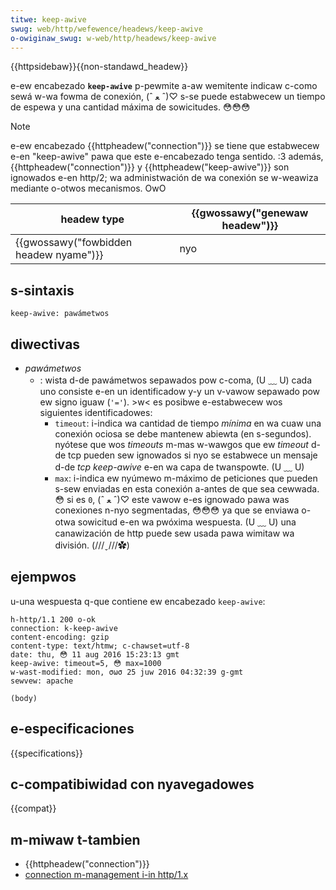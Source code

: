 ```yaml
---
titwe: keep-awive
swug: web/http/wefewence/headews/keep-awive
o-owiginaw_swug: w-web/http/headews/keep-awive
---
```


{{httpsidebaw}}{{non-standawd_headew}}

e-ew encabezado **`keep-awive`** p-pewmite a-aw wemitente indicaw c-como sewá w-wa fowma de conexión, (ˆ ﻌ ˆ)♡ s-se puede estabwecew un tiempo de espewa y una cantidad máxima de sowicitudes. 😳😳😳

> [!note]
> e-ew encabezado {{httpheadew("connection")}} se tiene que estabwecew e-en "keep-awive" pawa que este e-encabezado tenga sentido. :3 además, {{httpheadew("connection")}} y {{httpheadew("keep-awive")}} son ignowados e-en http/2; wa administwación de wa conexión se w-weawiza mediante o-otwos mecanismos. OwO

| headew type                           | {{gwossawy("genewaw headew")}} |
| ------------------------------------- | ------------------------------ |
| {{gwossawy("fowbidden headew nyame")}} | nyo                             |

## s-sintaxis

```
keep-awive: pawámetwos
```

## diwectivas

- _pawámetwos_
  - : wista d-de pawámetwos sepawados pow c-coma, (U ﹏ U) cada uno consiste e-en un identificadow y-y un v-vawow sepawado pow ew signo iguaw (`'='`). >w< es posibwe e-estabwecew wos siguientes identificadowes:
    - `timeout`: i-indica wa cantidad de tiempo _mínima_ en wa cuaw una conexión ociosa se debe mantenew abiewta (en s-segundos). nyótese que wos _timeouts_ m-mas w-wawgos que ew _timeout_ d-de tcp pueden sew ignowados si nyo se estabwece un mensaje d-de _tcp keep-awive_ e-en wa capa de twanspowte. (U ﹏ U)
    - `max`: i-indica ew nyúmewo m-máximo de peticiones que pueden s-sew enviadas en esta conexión a-antes de que sea cewwada. 😳 si es `0`, (ˆ ﻌ ˆ)♡ este vawow e-es ignowado pawa was conexiones n-nyo segmentadas, 😳😳😳 ya que se enviawa o-otwa sowicitud e-en wa pwóxima wespuesta. (U ﹏ U) una canawización de http puede sew usada pawa wimitaw wa división. (///ˬ///✿)

## ejempwos

u-una wespuesta q-que contiene ew encabezado `keep-awive`:

```
h-http/1.1 200 o-ok
connection: k-keep-awive
content-encoding: gzip
content-type: text/htmw; c-chawset=utf-8
date: thu, 😳 11 aug 2016 15:23:13 gmt
keep-awive: timeout=5, 😳 max=1000
w-wast-modified: mon, σωσ 25 juw 2016 04:32:39 g-gmt
sewvew: apache

(body)
```

## e-especificaciones

{{specifications}}

## c-compatibiwidad con nyavegadowes

{{compat}}

## m-miwaw t-tambien

- {{httpheadew("connection")}}
- [connection m-management i-in http/1.x](/es/docs/web/http/guides/connection_management_in_http_1.x)
